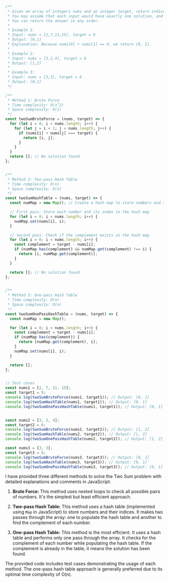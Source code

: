 ```javascript
/**
 * Given an array of integers nums and an integer target, return indices of the two numbers such that they add up to target.
 * You may assume that each input would have exactly one solution, and you may not use the same element twice.
 * You can return the answer in any order.
 *
 * Example 1:
 * Input: nums = [2,7,11,15], target = 9
 * Output: [0,1]
 * Explanation: Because nums[0] + nums[1] == 9, we return [0, 1].
 *
 * Example 2:
 * Input: nums = [3,2,4], target = 6
 * Output: [1,2]
 *
 * Example 3:
 * Input: nums = [3,3], target = 6
 * Output: [0,1]
 */

/**
 * Method 1: Brute Force
 * Time complexity: O(n^2)
 * Space complexity: O(1)
 */
const twoSumBruteForce = (nums, target) => {
  for (let i = 0; i < nums.length; i++) {
    for (let j = i + 1; j < nums.length; j++) {
      if (nums[i] + nums[j] === target) {
        return [i, j];
      }
    }
  }
  return []; // No solution found
};


/**
 * Method 2: Two-pass Hash Table
 * Time complexity: O(n)
 * Space complexity: O(n)
 */
const twoSumHashTable = (nums, target) => {
  const numMap = new Map(); // Create a hash map to store numbers and their indices

  // First pass: Store each number and its index in the hash map
  for (let i = 0; i < nums.length; i++) {
    numMap.set(nums[i], i);
  }

  // Second pass: Check if the complement exists in the hash map
  for (let i = 0; i < nums.length; i++) {
    const complement = target - nums[i];
    if (numMap.has(complement) && numMap.get(complement) !== i) {
      return [i, numMap.get(complement)];
    }
  }

  return []; // No solution found
};


/**
 * Method 3: One-pass Hash Table
 * Time complexity: O(n)
 * Space complexity: O(n)
 */
const twoSumOnePassHashTable = (nums, target) => {
  const numMap = new Map();

  for (let i = 0; i < nums.length; i++) {
    const complement = target - nums[i];
    if (numMap.has(complement)) {
      return [numMap.get(complement), i];
    }
    numMap.set(nums[i], i);
  }

  return [];
};


// Test cases
const nums1 = [2, 7, 11, 15];
const target1 = 9;
console.log(twoSumBruteForce(nums1, target1)); // Output: [0, 1]
console.log(twoSumHashTable(nums1, target1)); // Output: [0, 1]
console.log(twoSumOnePassHashTable(nums1, target1)); // Output: [0, 1]


const nums2 = [3, 2, 4];
const target2 = 6;
console.log(twoSumBruteForce(nums2, target2)); // Output: [1, 2]
console.log(twoSumHashTable(nums2, target2)); // Output: [1, 2]
console.log(twoSumOnePassHashTable(nums2, target2)); // Output: [1, 2]

const nums3 = [3, 3];
const target3 = 6;
console.log(twoSumBruteForce(nums3, target3)); // Output: [0, 1]
console.log(twoSumHashTable(nums3, target3)); // Output: [0, 1]
console.log(twoSumOnePassHashTable(nums3, target3)); // Output: [0, 1]

```


I have provided three different methods to solve the Two Sum problem with detailed explanations and comments in JavaScript:

1. **Brute Force:** This method uses nested loops to check all possible pairs of numbers. It's the simplest but least efficient approach.

2. **Two-pass Hash Table:** This method uses a hash table (implemented using `Map` in JavaScript) to store numbers and their indices. It makes two passes through the array: one to populate the hash table and another to find the complement of each number.

3. **One-pass Hash Table:** This method is the most efficient. It uses a hash table and performs only one pass through the array. It checks for the complement of each number while populating the hash table.  If the complement is already in the table, it means the solution has been found.


The provided code includes test cases demonstrating the usage of each method.  The one-pass hash table approach is generally preferred due to its optimal time complexity of O(n).
